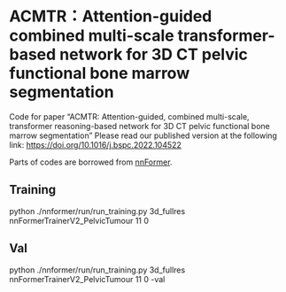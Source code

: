 # ACMTR：Attention-guided combined multi-scale transformer-based network for 3D CT pelvic functional bone marrow segmentation
Code for paper “ACMTR: Attention-guided, combined multi-scale, transformer reasoning-based network for 3D CT pelvic functional bone marrow segmentation” Please read our published version at the following link: https://doi.org/10.1016/j.bspc.2022.104522

Parts of codes are borrowed from [nnFormer](https://github.com/282857341/nnFormer).

## Training
python ./nnformer/run/run_training.py 3d_fullres nnFormerTrainerV2_PelvicTumour 11 0

## Val
python ./nnformer/run/run_training.py 3d_fullres nnFormerTrainerV2_PelvicTumour 11 0 -val
